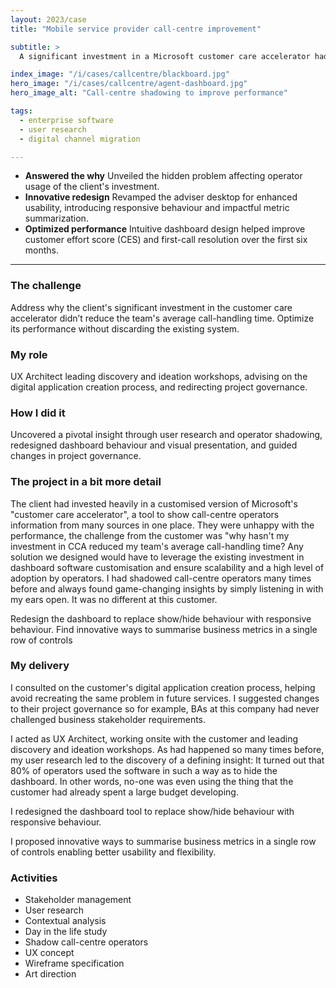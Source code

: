 ```yaml
---
layout: 2023/case
title: "Mobile service provider call-centre improvement"

subtitle: >
  A significant investment in a Microsoft customer care accelerator hadn't delivered the expected reduction in call-handling time. The client did not understanding why.

index_image: "/i/cases/callcentre/blackboard.jpg"
hero_image: "/i/cases/callcentre/agent-dashboard.jpg"
hero_image_alt: "Call-centre shadowing to improve performance"

tags: 
  - enterprise software
  - user research
  - digital channel migration

---
```


- **Answered the why** Unveiled the hidden problem affecting operator usage of the client's investment.
- **Innovative redesign** Revamped the adviser desktop for enhanced usability, introducing responsive behaviour and impactful metric summarization.
- **Optimized performance** Intuitive dashboard design helped improve customer effort score (CES) and first-call resolution over the first six months.


---


### The challenge

Address why the client's significant investment in the customer care accelerator didn’t reduce the team's average call-handling time. Optimize its performance without discarding the existing system.

### My role

UX Architect leading discovery and ideation workshops, advising on the digital application creation process, and redirecting project governance.

### How I did it

Uncovered a pivotal insight through user research and operator shadowing, redesigned dashboard behaviour and visual presentation, and guided changes in project governance.


### The project in a bit more detail

The client had invested heavily in a customised version of Microsoft's "customer care accelerator", a tool to show call-centre operators information from many sources in one place. They were unhappy with the performance, the challenge from the customer was "why hasn't my investment in CCA reduced my team's average call-handling time? Any solution we designed would have to leverage the existing investment in dashboard software customisation and ensure scalability and a high level of adoption by operators. I had shadowed call-centre operators many times before and always found game-changing insights by simply listening in with my ears open. It was no different at this customer.

Redesign the dashboard to replace show/hide behaviour with responsive behaviour. Find innovative ways to summarise business metrics in a single row of controls

### My delivery

I consulted on the customer's digital application creation process, helping avoid recreating the same problem in future services. I suggested changes to their project governance so for example, BAs at this company had never challenged business stakeholder requirements.

I acted as UX Architect, working onsite with the customer and leading discovery and ideation workshops. As had happened so many times before, my user research led to the discovery of a defining insight: It turned out that 80% of operators used the software in such a way as to hide the dashboard. In other words, no-one was even using the thing that the customer had already spent a large budget developing.

I redesigned the dashboard tool to replace show/hide behaviour with responsive behaviour. 

I proposed innovative ways to summarise business metrics in a single row of controls enabling better usability and flexibility.

### Activities

- Stakeholder management
- User research
- Contextual analysis
- Day in the life study
- Shadow call-centre operators
- UX concept
- Wireframe specification
- Art direction
